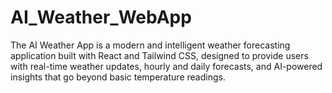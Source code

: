 # AI_Weather_WebApp
The AI Weather App is a modern and intelligent weather forecasting application built with React and Tailwind CSS, designed to provide users with real-time weather updates, hourly and daily forecasts, and AI-powered insights that go beyond basic temperature readings.
